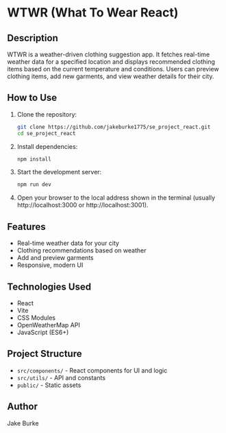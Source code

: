 
# WTWR (What To Wear React)

## Description
WTWR is a weather-driven clothing suggestion app. It fetches real-time weather data for a specified location and displays recommended clothing items based on the current temperature and conditions. Users can preview clothing items, add new garments, and view weather details for their city.

## How to Use
1. Clone the repository:
	```bash
	git clone https://github.com/jakeburke1775/se_project_react.git
	cd se_project_react
	```
2. Install dependencies:
	```bash
	npm install
	```
3. Start the development server:
	```bash
	npm run dev
	```
4. Open your browser to the local address shown in the terminal (usually http://localhost:3000 or http://localhost:3001).

## Features
- Real-time weather data for your city
- Clothing recommendations based on weather
- Add and preview garments
- Responsive, modern UI

## Technologies Used
- React
- Vite
- CSS Modules
- OpenWeatherMap API
- JavaScript (ES6+)

## Project Structure
- `src/components/` - React components for UI and logic
- `src/utils/` - API and constants
- `public/` - Static assets

## Author
Jake Burke
